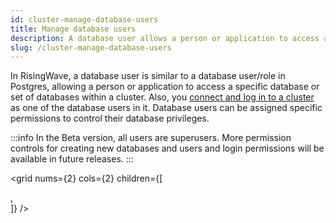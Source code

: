 ```yaml
---
id: cluster-manage-database-users
title: Manage database users
description: A database user allows a person or application to access a specific database or set of databases within a cluster.
slug: /cluster-manage-database-users
---
```


In RisingWave, a database user is similar to a database user/role in Postgres, allowing a person or application to access a specific database or set of databases within a cluster. Also, you [connect and log in to a cluster](cluster-connect-to-a-cluster.md) as one of the database users in it. Database users can be assigned specific permissions to control their database privileges.

:::info
In the Beta version, all users are superusers. More permission controls for creating new databases and users and login permissions will be available in future releases.
:::

<grid
 nums={2}
 cols={2}
 children={[

 <div>

 <card
 title="Create a user"
 content="You can create a database user in several ways."
 cloud="cluster-create-a-database-user"
 />
 <card
 title="Change user password"
 content="You can change the password of any database users in your cluster."
 cloud="cluster-change-database-user-password"
 />
 <card
 title="Delete a user"
 content="If you no longer need a database user, you can delete it."
 cloud="cluster-delete-a-database-user"
 />

 </div>,

 <div>


 </div>
 ]}
 />
